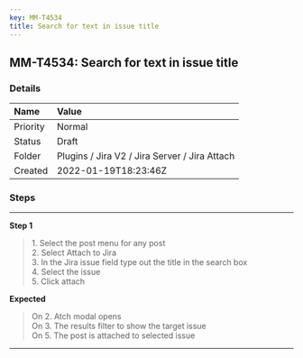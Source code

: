```yaml
---
key: MM-T4534
title: Search for text in issue title
---
```


## MM-T4534: Search for text in issue title

### Details

| Name     | Value                                         |
| :------- | :-------------------------------------------- |
| Priority | Normal                                        |
| Status   | Draft                                         |
| Folder   | Plugins / Jira V2 / Jira Server / Jira Attach |
| Created  | 2022-01-19T18:23:46Z                          |

### Steps

<hr/>

**Step 1**

> <article>1. Select the post menu for any post<br />2. Select Attach to Jira<br />3. In the Jira issue field type out the title in the search box<br />4. Select the issue<br />5. Click attach</article>

**Expected**

> <article>On 2. Atch modal opens <br />On 3. The results filter to show the target issue<br />On 5. The post is attached to selected issue</article>

<hr/>

